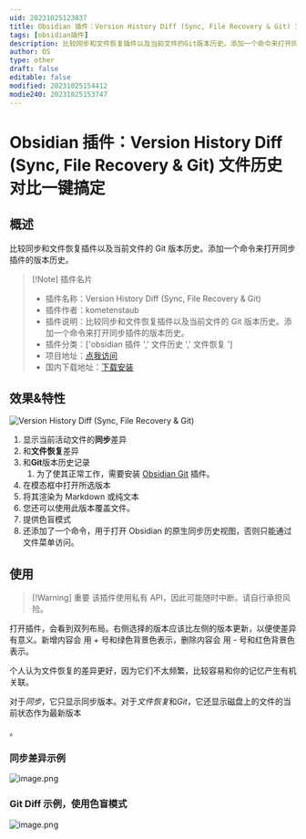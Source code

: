 ```yaml
---
uid: 20231025123837
title: Obsidian 插件：Version History Diff (Sync, File Recovery & Git) 文件历史对比一键搞定
tags: [obsidian插件]
description: 比较同步和文件恢复插件以及当前文件的Git版本历史。添加一个命令来打开同步插件的版本历史。
author: OS
type: other
draft: false
editable: false
modified: 20231025154412
modie240: 20231025153747
---
```


# Obsidian 插件：Version History Diff (Sync, File Recovery & Git) 文件历史对比一键搞定

## 概述

比较同步和文件恢复插件以及当前文件的 Git 版本历史。添加一个命令来打开同步插件的版本历史。

> [!Note] 插件名片
> - 插件名称：Version History Diff (Sync, File Recovery & Git)
> - 插件作者：kometenstaub
> - 插件说明：比较同步和文件恢复插件以及当前文件的 Git 版本历史。添加一个命令来打开同步插件的版本历史。
> - 插件分类：['obsidian 插件 ',' 文件历史 ',' 文件恢复 ']
> - 项目地址：[点我访问](https://github.com/kometenstaub/obsidian-version-history-diff)
> - 国内下载地址：[下载安装](https://pkmer.cn/products/plugin/pluginMarket/?obsidian-version-history-diff)

## 效果&特性

![Version History Diff (Sync, File Recovery & Git)](https://cdn.pkmer.cn/covers/obsidian-version-history-diff.png!pkmer)

1. 显示当前活动文件的**同步**差异
2. 和**文件恢复**差异
3. 和**Git**版本历史记录
   1. 为了使其正常工作，需要安装 [Obsidian Git](https://obsidian.md/plugins?id=obsidian-git) 插件。
4. 在模态框中打开所选版本
5. 将其渲染为 Markdown 或纯文本
6. 您还可以使用此版本覆盖文件。
7. 提供色盲模式
8. 还添加了一个命令，用于打开 Obsidian 的原生同步历史视图，否则只能通过文件菜单访问。

## 使用

> [!Warning] 重要
> 该插件使用私有 API，因此可能随时中断。请自行承担风险。

打开插件，会看到双列布局。右侧选择的版本应该比左侧的版本更新，以便使差异有意义。新增内容会 用 + 号和绿色背景色表示，删除内容会 用 - 号和红色背景色表示。

个人认为文件恢复的差异更好，因为它们不太频繁，比较容易和你的记忆产生有机关联。

对于*同步*，它只显示同步版本。对于*文件恢复*和*Git*，它还显示磁盘上的文件的当前状态作为最新版本

。

### 同步差异示例

![image.png](https://cdn.pkmer.cn/images/20231025153854.png!pkmer)

### Git Diff 示例，使用色盲模式

![image.png](https://cdn.pkmer.cn/images/20231025153912.png!pkmer)
